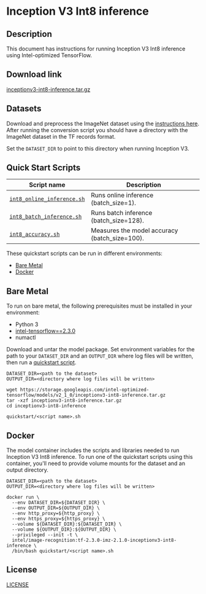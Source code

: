 <!--- 0. Title -->
# Inception V3 Int8 inference

<!-- 10. Description -->
## Description

This document has instructions for running Inception V3 Int8 inference using
Intel-optimized TensorFlow.

<!--- 20. Download link -->
## Download link

[inceptionv3-int8-inference.tar.gz](https://storage.googleapis.com/intel-optimized-tensorflow/models/v2_1_0/inceptionv3-int8-inference.tar.gz)

<!--- 30. Datasets -->
## Datasets

Download and preprocess the ImageNet dataset using the [instructions here](/datasets/imagenet/README.md).
After running the conversion script you should have a directory with the
ImageNet dataset in the TF records format.

Set the `DATASET_DIR` to point to this directory when running Inception V3.

<!--- 40. Quick Start Scripts -->
## Quick Start Scripts

| Script name | Description |
|-------------|-------------|
| [`int8_online_inference.sh`](fp32_online_inference.sh) | Runs online inference (batch_size=1). |
| [`int8_batch_inference.sh`](fp32_batch_inference.sh) | Runs batch inference (batch_size=128). |
| [`int8_accuracy.sh`](fp32_accuracy.sh) | Measures the model accuracy (batch_size=100). |

These quickstart scripts can be run in different environments:
* [Bare Metal](#bare-metal)
* [Docker](#docker)

<!--- 50. Bare Metal -->
## Bare Metal

To run on bare metal, the following prerequisites must be installed in your environment:
* Python 3
* [intel-tensorflow==2.3.0](https://pypi.org/project/intel-tensorflow/)
* numactl

Download and untar the model package.
Set environment variables for the path to your `DATASET_DIR` and an
`OUTPUT_DIR` where log files will be written, then run a 
[quickstart script](#quick-start-scripts).

```
DATASET_DIR=<path to the dataset>
OUTPUT_DIR=<directory where log files will be written>

wget https://storage.googleapis.com/intel-optimized-tensorflow/models/v2_1_0/inceptionv3-int8-inference.tar.gz
tar -xzf inceptionv3-int8-inference.tar.gz
cd inceptionv3-int8-inference

quickstart/<script name>.sh
```

<!--- 60. Docker -->
## Docker

The model container includes the scripts and libraries needed to run 
Inception V3 Int8 inference. To run one of the quickstart scripts 
using this container, you'll need to provide volume mounts for the dataset 
and an output directory.

```
DATASET_DIR=<path to the dataset>
OUTPUT_DIR=<directory where log files will be written>

docker run \
  --env DATASET_DIR=${DATASET_DIR} \
  --env OUTPUT_DIR=${OUTPUT_DIR} \
  --env http_proxy=${http_proxy} \
  --env https_proxy=${https_proxy} \
  --volume ${DATASET_DIR}:${DATASET_DIR} \
  --volume ${OUTPUT_DIR}:${OUTPUT_DIR} \
  --privileged --init -t \
  intel/image-recognition:tf-2.3.0-imz-2.1.0-inceptionv3-int8-inference \
  /bin/bash quickstart/<script name>.sh
```

<!--- 80. License -->
## License

[LICENSE](/LICENSE)

